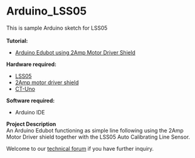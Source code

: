 # Arduino_LSS05
This is sample Arduino sketch for LSS05<br/><br/>
<strong>Tutorial:</strong><br/>
<ul>
<li><a href="http://tutorial.cytron.com.my/2015/01/27/arduino-edubot-using-2amp-motor-driver-shield/" target="_blank">Arduino Edubot using 2Amp Motor Driver Shield</a></li>
</ul>
<strong>Hardware required:</strong><br/>
<ul>
<li><a href="http://www.cytron.com.my/p-lss05" target="_blank">LSS05</a></li>
<li><a href="http://www.cytron.com.my/p-shield-2amotor" target="_blank">2Amp motor driver shield</a></li>
<li><a href="http://www.cytron.com.my/p-ct-uno" target="_blank">CT-Uno</a></li>
</ul>
<strong>Software required:</strong><br/>
<ul>
<li>Arduino IDE</li>
</ul>
<strong>Project Description</strong><br/>
An Arduino Edubot functioning as simple line following using the 2Amp Motor Driver shield together with the LSS05 Auto Calibrating Line Sensor.<br/>

Welcome to our <a href="http://forum.cytron.com.my" target="_blank">technical forum</a> if you have further inquiry.
